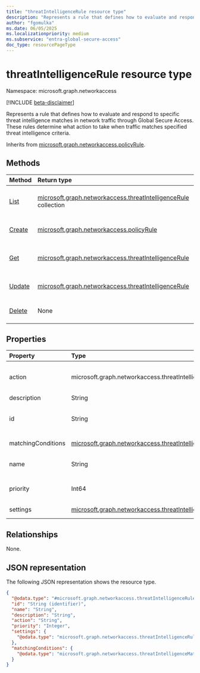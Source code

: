 ```yaml
---
title: "threatIntelligenceRule resource type"
description: "Represents a rule that defines how to evaluate and respond to specific threat intelligence matches in network traffic."
author: "fgomulka"
ms.date: 06/05/2025
ms.localizationpriority: medium
ms.subservice: "entra-global-secure-access"
doc_type: resourcePageType
---
```


# threatIntelligenceRule resource type

Namespace: microsoft.graph.networkaccess

[!INCLUDE [beta-disclaimer](../../includes/beta-disclaimer.md)]

Represents a rule that defines how to evaluate and respond to specific threat intelligence matches in network traffic through Global Secure Access. These rules determine what action to take when traffic matches specified threat intelligence criteria.


Inherits from [microsoft.graph.networkaccess.policyRule](../resources/networkaccess-policyrule.md).


## Methods
|Method|Return type|Description|
|:---|:---|:---|
|[List](../api/networkaccess-threatintelligencepolicy-list-policyrules.md)|[microsoft.graph.networkaccess.threatIntelligenceRule](../resources/networkaccess-threatintelligencerule.md) collection|Get a list of the threatIntelligencePolicyRule objects and their properties.|
|[Create](../api/networkaccess-threatintelligencepolicy-post-policyrules.md)|[microsoft.graph.networkaccess.policyRule](../resources/networkaccess-policyrule.md)|Create a new threatIntelligencePolicyRule object.|
|[Get](../api/networkaccess-threatintelligencerule-get.md)|[microsoft.graph.networkaccess.threatIntelligenceRule](../resources/networkaccess-threatintelligencerule.md)|Read the properties and relationships of a threatIntelligenceRule object.|
|[Update](../api/networkaccess-threatintelligencerule-update.md)|[microsoft.graph.networkaccess.threatIntelligenceRule](../resources/networkaccess-threatintelligencerule.md)|Update the properties of a threatIntelligenceRule object.|
|[Delete](../api/networkaccess-threatintelligencerule-delete.md)|None|Delete a threatIntelligenceRule object.|

## Properties
|Property|Type|Description|
|:---|:---|:---|
|action|microsoft.graph.networkaccess.threatIntelligenceAction|The action to take when network traffic matches this rule's conditions. The possible values are: `allow`, `block`, `unknownFutureValue`.|
|description|String|A description of the threat intelligence rule.|
|id|String|The unique identifier for the threat intelligence rule. Inherited from [microsoft.graph.networkaccess.policyRule](../resources/networkaccess-policyrule.md). Inherits from [entity](../resources/entity.md)|
|matchingConditions|[microsoft.graph.networkaccess.threatIntelligenceMatchingConditions](../resources/networkaccess-threatintelligencematchingconditions.md)|Conditions that define what network traffic should be evaluated by this rule.|
|name|String|The display name of the threat intelligence rule. Inherited from [microsoft.graph.networkaccess.policyRule](../resources/networkaccess-policyrule.md).|
|priority|Int64|The priority of the rule which determines the order of rule evaluation. Lower values indicate higher priority.|
|settings|[microsoft.graph.networkaccess.threatIntelligenceRuleSettings](../resources/networkaccess-threatintelligencerulesettings.md)|Settings that define how the threat intelligence rule operates and is enforced.|

## Relationships
None.

## JSON representation
The following JSON representation shows the resource type.
<!-- {
  "blockType": "resource",
  "keyProperty": "id",
  "@odata.type": "microsoft.graph.networkaccess.threatIntelligenceRule",
  "baseType": "microsoft.graph.networkaccess.policyRule",
  "openType": false
}
-->
``` json
{
  "@odata.type": "#microsoft.graph.networkaccess.threatIntelligenceRule",
  "id": "String (identifier)",
  "name": "String",
  "description": "String",
  "action": "String",
  "priority": "Integer",
  "settings": {
    "@odata.type": "microsoft.graph.networkaccess.threatIntelligenceRuleSettings"
  },
  "matchingConditions": {
    "@odata.type": "microsoft.graph.networkaccess.threatIntelligenceMatchingConditions"
  }
}
```

